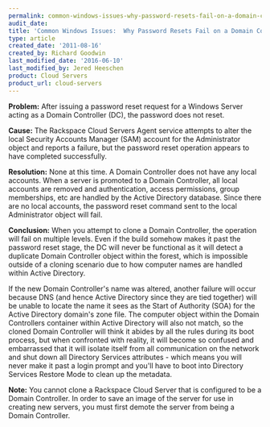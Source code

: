 ```yaml
---
permalink: common-windows-issues-why-password-resets-fail-on-a-domain-controller/
audit_date:
title: 'Common Windows Issues:  Why Password Resets Fail on a Domain Controller'
type: article
created_date: '2011-08-16'
created_by: Richard Goodwin
last_modified_date: '2016-06-10'
last_modified_by: Jered Heeschen
product: Cloud Servers
product_url: cloud-servers
---
```


**Problem:** After issuing a password
reset request for a Windows Server acting as a Domain Controller (DC),
the password does not reset.

**Cause:** The Rackspace Cloud Servers
Agent service attempts to alter the local Security Accounts Manager
(SAM) account for the Administrator object and reports a failure, but
the password reset operation appears to have completed
successfully.

**Resolution:** None at this time. A Domain Controller does not have any local accounts.  When
a server is promoted to a Domain Controller, all local accounts are
removed and authentication, access permissions, group memberships, etc
are handled by the Active Directory database.  Since there are no local
accounts, the password reset command sent to the local Administrator
object will fail.

**Conclusion:** When you attempt to
clone a Domain Controller, the operation will fail on multiple levels.
Even if the build somehow makes it past the password reset stage, the DC
will never be functional as it will detect a duplicate Domain Controller
object within the forest, which is impossible outside of a cloning
scenario due to how computer names are handled within Active Directory.

If the new Domain Controller's name was altered, another failure will
occur because DNS (and hence Active Directory since they are tied
together) will be unable to locate the name it sees as the Start of
Authority (SOA) for the Active Directory domain's zone file.  The
computer object within the Domain Controllers container within Active
Directory will also not match, so the cloned Domain Controller will think
it abides by all the rules during its boot process, but when confronted
with reality, it will become so confused and embarrassed that it will
isolate itself from all communication on the network and shut down all
Directory Services attributes - which means you will never make it past
a login prompt and you'll have to boot into Directory Services Restore
Mode to clean up the metadata.

**Note:** You cannot clone a Rackspace Cloud
Server that is configured to be a Domain Controller. In order to save
an image of the server for use in creating new servers, you must first
demote the server from being a Domain Controller.
